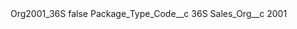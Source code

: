 <?xml version="1.0" encoding="UTF-8"?>
<CustomMetadata xmlns="http://soap.sforce.com/2006/04/metadata" xmlns:xsi="http://www.w3.org/2001/XMLSchema-instance" xmlns:xsd="http://www.w3.org/2001/XMLSchema">
    <label>Org2001_36S</label>
    <protected>false</protected>
    <values>
        <field>Package_Type_Code__c</field>
        <value xsi:type="xsd:string">36S</value>
    </values>
    <values>
        <field>Sales_Org__c</field>
        <value xsi:type="xsd:string">2001</value>
    </values>
</CustomMetadata>
